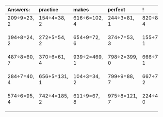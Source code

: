 | Answers: | practice | makes | perfect | ! |
| :--- | :--- | :--- | :--- | :--- |
| 209÷9=23, 2 | 154÷4=38, 2 | 616÷6=102, 4 | 244÷3=81, 1 | 820÷8=102, 4 | 
|   |   |   |   |   | 
|   |   |   |   |   | 
|   |   |   |   |   | 
| 194÷8=24, 2 | 272÷5=54, 2 | 654÷9=72, 6 | 374÷7=53, 3 | 155÷7=22, 1 | 
|   |   |   |   |   | 
|   |   |   |   |   | 
|   |   |   |   |   | 
| 487÷8=60, 7 | 370÷6=61, 4 | 939÷2=469, 1 | 798÷2=399, 0 | 666÷7=95, 1 | 
|   |   |   |   |   | 
|   |   |   |   |   | 
|   |   |   |   |   | 
| 284÷7=40, 4 | 656÷5=131, 1 | 104÷3=34, 2 | 799÷9=88, 7 | 667÷7=95, 2 | 
|   |   |   |   |   | 
|   |   |   |   |   | 
|   |   |   |   |   | 
| 574÷6=95, 4 | 742÷4=185, 2 | 611÷9=67, 8 | 975÷8=121, 7 | 224÷4=56, 0 | 
|   |   |   |   |   | 
|   |   |   |   |   | 
|   |   |   |   |   | 
